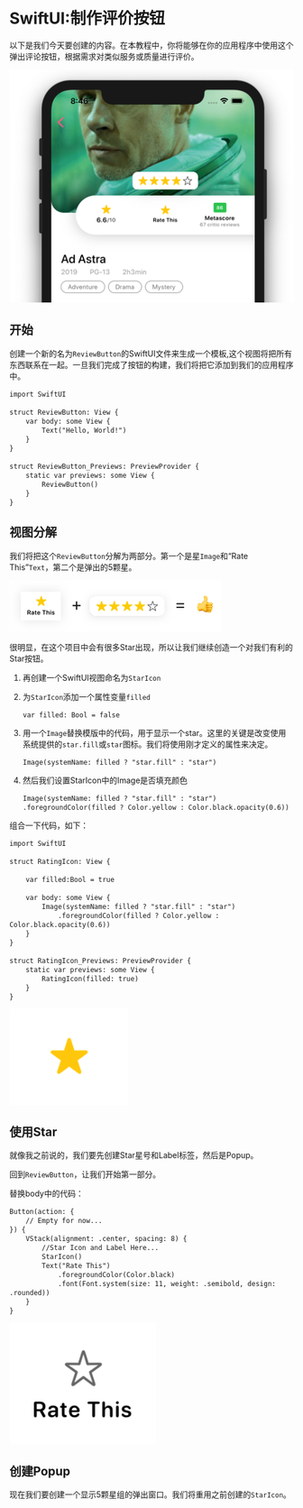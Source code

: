 # SwiftUI:制作评价按钮

以下是我们今天要创建的内容。在本教程中，你将能够在你的应用程序中使用这个弹出评论按钮，根据需求对类似服务或质量进行评价。

![Popup_Review_Button_SwiftUI_Crop](./Popup_Review_Button_SwiftUI_Crop.png)

## 开始

创建一个新的名为`ReviewButton`的SwiftUI文件来生成一个模板,这个视图将把所有东西联系在一起。一旦我们完成了按钮的构建，我们将把它添加到我们的应用程序中。
```
import SwiftUI

struct ReviewButton: View {
    var body: some View {
        Text("Hello, World!")
    }
}

struct ReviewButton_Previews: PreviewProvider {
    static var previews: some View {
        ReviewButton()
    }
}
```

## 视图分解
我们将把这个`ReviewButton`分解为两部分。第一个是星`Image`和“Rate This”`Text`，第二个是弹出的5颗星。

![Decomposition_SwiftUI-1](./Decomposition_SwiftUI-1.png)

很明显，在这个项目中会有很多Star出现，所以让我们继续创造一个对我们有利的Star按钮。

1. 再创建一个SwiftUI视图命名为`StarIcon`
2. 为`StarIcon`添加一个属性变量`filled`
  	```
  	var filled: Bool = false
	```

3. 用一个`Image`替换模版中的代码，用于显示一个star。这里的关键是改变使用系统提供的`star.fill`或`star`图标。我们将使用刚才定义的属性来决定。
	```
	Image(systemName: filled ? "star.fill" : "star")
	```

4. 然后我们设置StarIcon中的Image是否填充颜色
 	```
 	Image(systemName: filled ? "star.fill" : "star")
    .foregroundColor(filled ? Color.yellow : Color.black.opacity(0.6))
	```

组合一下代码，如下：
```
import SwiftUI

struct RatingIcon: View {
    
    var filled:Bool = true
    
    var body: some View {
        Image(systemName: filled ? "star.fill" : "star")
            .foregroundColor(filled ? Color.yellow : Color.black.opacity(0.6))
    }
}

struct RatingIcon_Previews: PreviewProvider {
    static var previews: some View {
        RatingIcon(filled: true)
    }
}
```

![image](./image.png)

## 使用Star

就像我之前说的，我们要先创建Star星号和Label标签，然后是Popup。

回到`ReviewButton`，让我们开始第一部分。

替换body中的代码：
```
Button(action: {
    // Empty for now...
}) {
    VStack(alignment: .center, spacing: 8) {
        //Star Icon and Label Here...
        StarIcon()
        Text("Rate This")
            .foregroundColor(Color.black)
            .font(Font.system(size: 11, weight: .semibold, design: .rounded))
    }
}
```

![ReviewButton_Part1](./ReviewButton_Part1.png)

## 创建Popup
现在我们要创建一个显示5颗星组的弹出窗口。我们将重用之前创建的`StarIcon`。


